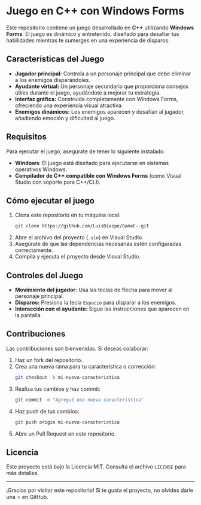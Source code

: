 # Juego en C++ con Windows Forms

Este repositorio contiene un juego desarrollado en **C++** utilizando **Windows Forms**. El juego es dinámico y entretenido, diseñado para desafiar tus habilidades mientras te sumerges en una experiencia de disparos.

## Características del Juego

- **Jugador principal:** Controla a un personaje principal que debe eliminar a los enemigos disparándoles.
- **Ayudante virtual:** Un personaje secundario que proporciona consejos útiles durante el juego, ayudándote a mejorar tu estrategia.
- **Interfaz gráfica:** Construida completamente con Windows Forms, ofreciendo una experiencia visual atractiva.
- **Enemigos dinámicos:** Los enemigos aparecen y desafían al jugador, añadiendo emoción y dificultad al juego.

## Requisitos

Para ejecutar el juego, asegúrate de tener lo siguiente instalado:

- **Windows**: El juego está diseñado para ejecutarse en sistemas operativos Windows.
- **Compilador de C++ compatible con Windows Forms** (como Visual Studio con soporte para C++/CLI).

## Cómo ejecutar el juego

1. Clona este repositorio en tu máquina local:
   ```bash
   git clone https://github.com/LuisDiazpe/GameC-.git
   ```
2. Abre el archivo del proyecto (`.sln`) en Visual Studio.
3. Asegúrate de que las dependencias necesarias estén configuradas correctamente.
4. Compila y ejecuta el proyecto desde Visual Studio.

## Controles del Juego

- **Movimiento del jugador:** Usa las teclas de flecha para mover al personaje principal.
- **Disparos:** Presiona la tecla `Espacio` para disparar a los enemigos.
- **Interacción con el ayudante:** Sigue las instrucciones que aparecen en la pantalla.


## Contribuciones

Las contribuciones son bienvenidas. Si deseas colaborar:

1. Haz un fork del repositorio.
2. Crea una nueva rama para tu característica o corrección:
   ```bash
   git checkout -b mi-nueva-caracteristica
   ```
3. Realiza tus cambios y haz commit:
   ```bash
   git commit -m "Agregué una nueva característica"
   ```
4. Haz push de tus cambios:
   ```bash
   git push origin mi-nueva-caracteristica
   ```
5. Abre un Pull Request en este repositorio.

## Licencia

Este proyecto está bajo la Licencia MIT. Consulta el archivo `LICENSE` para más detalles.

---

¡Gracias por visitar este repositorio! Si te gusta el proyecto, no olvides darle una ⭐ en GitHub.
